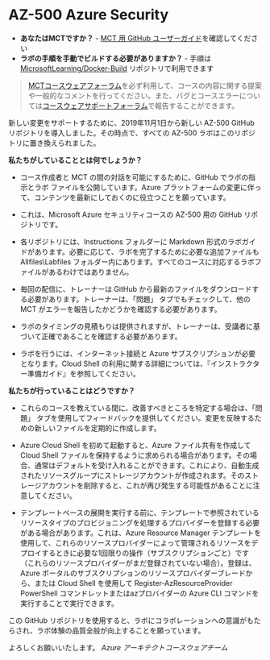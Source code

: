 ﻿# AZ-500 Azure Security

- **あなたはMCTですか？** - [MCT 用 GitHub ユーザーガイド](https://microsoftlearning.github.io/MCT-User-Guide-JA/)を確認してください
- **ラボの手順を手動でビルドする必要がありますか？** - 手順は[MicrosoftLearning/Docker-Build](https://github.com/MicrosoftLearning/Docker-Build) リポジトリで利用できます

> [MCTコースウェアフォーラム](https://www.microsoft.com/ja-jp/learning/mct-central.aspx)を必ず利用して、コースの内容に関する提案や一般的なコメントを行ってください。また、バグとコースエラーについては[コースウェアサポートフォーラム](https://trainingsupport.microsoft.com/ja-jp)で報告することができます。
 
新しい変更をサポートするために、2019年11月1日から新しい AZ-500 GitHub リポジトリを導入しました。その時点で、すべての AZ-500 ラボはこのリポジトリに置き換えられました。

**私たちがしていることとは何でしょうか？**

*	コース作成者と MCT の間の対話を可能にするために、GitHub でラボの指示とラボ ファイルを公開しています。Azure プラットフォームの変更に伴って、コンテンツを最新にしておくのに役立つことを願っています。

*	これは、Microsoft Azure セキュリティコースの AZ-500 用の GitHub リポジトリです。 

*	各リポジトリには、Instructions フォルダーに Markdown 形式のラボガイドがあります。必要に応じて、ラボを完了するために必要な追加ファイルも Allfiles\Labfiles フォルダー内にあります。すべてのコースに対応するラボファイルがあるわけではありません。 

*	毎回の配信に、トレーナーは GitHub から最新のファイルをダウンロードする必要があります。トレーナーは、「問題」 タブでもチェックして、他の MCT がエラーを報告したかどうかを確認する必要があります。  

*	ラボのタイミングの見積もりは提供されますが、トレーナーは、受講者に基づいて正確であることを確認する必要があります。

*	ラボを行うには、インターネット接続と Azure サブスクリプションが必要となります。Cloud Shell の利用に関する詳細については、『インストラクター準備ガイド』を参照してください。 

**私たちが行っていることはどうですか？**

*	これらのコースを教えている間に、改善すべきところを特定する場合は、「問題」 タブを使用してフィードバックを提供してください。変更を反映するための新しいファイルを定期的に作成します。 


* Azure Cloud Shell を初めて起動すると、Azure ファイル共有を作成して Cloud Shell ファイルを保持するように求められる場合があります。その場合、通常はデフォルトを受け入れることができます。これにより、自動生成されたリソースグループにストレージアカウントが作成されます。そのストレージアカウントを削除すると、これが再び発生する可能性があることに注意してください。

* テンプレートベースの展開を実行する前に、テンプレートで参照されているリソースタイプのプロビジョニングを処理するプロバイダーを登録する必要がある場合があります。これは、Azure Resource Manager テンプレートを使用して、これらのリソースプロバイダーによって管理されるリソースをデプロイするときに必要な1回限りの操作（サブスクリプションごと）です（これらのリソースプロバイダーがまだ登録されていない場合）。登録は、Azure ポータルのサブスクリプションのリソースプロバイダーブレードから、または Cloud Shell を使用して Register-AzResourceProvider PowerShell コマンドレットまたはazプロバイダーの Azure CLI コマンドを実行することで実行できます。

この GitHub リポジトリを使用すると、ラボにコラボレーションへの意識がもたらされ、ラボ体験の品質全般が向上することを願っています。 

よろしくお願いいたします。
*Azure アーキテクトコースウェアチーム*